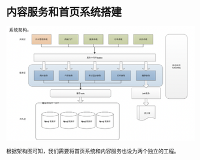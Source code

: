# 内容服务和首页系统搭建

![](../../../.gitbook/assets/image%20%2867%29.png)

根据架构图可知，我们需要将首页系统和内容服务也设为两个独立的工程。



